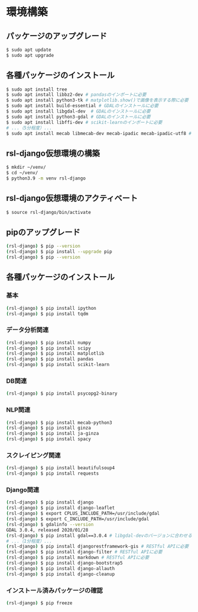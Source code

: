 # 環境構築

## パッケージのアップグレード
```bash
$ sudo apt update
$ sudo apt upgrade
```

## 各種パッケージのインストール
```bash
$ sudo apt install tree
$ sudo apt install libbz2-dev # pandasのインポートに必要
$ sudo apt install python3-tk # matplotlib.show()で画像を表示する際に必要
$ sudo apt install build-essential # GDALのインストールに必要
$ sudo apt install libgdal-dev	# GDALのインストールに必要
$ sudo apt install python3-gdal	# GDALのインストールに必要
$ sudo apt install libffi-dev # scikit-learnのインポートに必要
# ...（5分程度）...
$ sudo apt install mecab libmecab-dev mecab-ipadic mecab-ipadic-utf8 # NLP関連のインポートに必要
```

## rsl-django仮想環境の構築
```bash
$ mkdir ~/venv/
$ cd ~/venv/
$ python3.9 -m venv rsl-django
```

## rsl-django仮想環境のアクティベート
```bash
$ source rsl-django/bin/activate
```

## pipのアップグレード
```bash
(rsl-django) $ pip --version
(rsl-django) $ pip install --upgrade pip
(rsl-django) $ pip --version
```

## 各種パッケージのインストール

### 基本
```bash
(rsl-django) $ pip install ipython
(rsl-django) $ pip install tqdm
```

### データ分析関連
```bash
(rsl-django) $ pip install numpy
(rsl-django) $ pip install scipy
(rsl-django) $ pip install matplotlib
(rsl-django) $ pip install pandas
(rsl-django) $ pip install scikit-learn
```

### DB関連
```bash
(rsl-django) $ pip install psycopg2-binary
```

### NLP関連
```bash
(rsl-django) $ pip install mecab-python3
(rsl-django) $ pip install ginza
(rsl-django) $ pip install ja-ginza
(rsl-django) $ pip install spacy
```

### スクレイピング関連
```bash
(rsl-django) $ pip install beautifulsoup4
(rsl-django) $ pip install requests
```

### Django関連
```bash
(rsl-django) $ pip install django
(rsl-django) $ pip install django-leaflet
(rsl-django) $ export CPLUS_INCLUDE_PATH=/usr/include/gdal
(rsl-django) $ export C_INCLUDE_PATH=/usr/include/gdal
(rsl-django) $ gdalinfo --version
GDAL 3.0.4, released 2020/01/28
(rsl-django) $ pip install gdal==3.0.4 # libgdal-devのバージョンに合わせる # GeoDjangoに必要
# ...（1分程度）...
(rsl-django) $ pip install djangorestframework-gis # RESTful APIに必要
(rsl-django) $ pip install django-filter # RESTful APIに必要
(rsl-django) $ pip install markdown # RESTful APIに必要
(rsl-django) $ pip install django-bootstrap5
(rsl-django) $ pip install django-allauth
(rsl-django) $ pip install django-cleanup
```

### インストール済みパッケージの確認
```bash
(rsl-django) $ pip freeze
```
